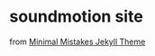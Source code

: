 # soundmotion site 

from  [Minimal Mistakes Jekyll Theme](https://mmistakes.github.io/minimal-mistakes/)

